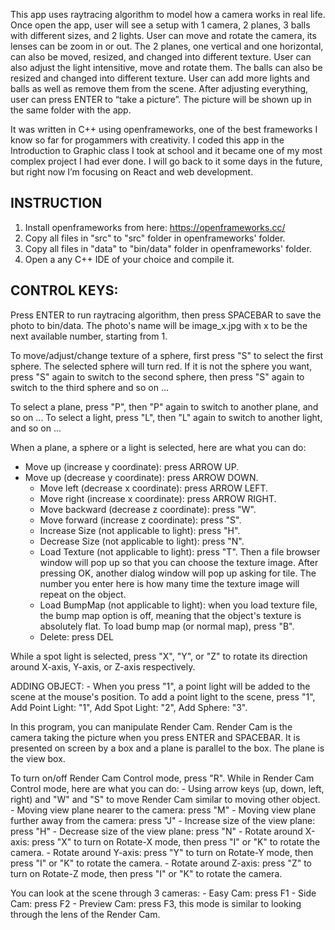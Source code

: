 This app uses raytracing algorithm to model how a camera works in real life. Once open the app, user will see a setup with 1 camera, 2 planes, 3 balls with different sizes, and 2 lights. User can move and rotate the camera, its lenses can be zoom in or out. The 2 planes, one vertical and one horizontal, can also be moved, resized, and changed into different texture. User can also adjust the light intensitive, move and rotate them. The balls can also be resized and changed into different texture. User can add more lights and balls as well as remove them from the scene. After adjusting everything, user can press ENTER to “take a picture”. The picture will be shown up in the same folder with the app. 

It was written in C++ using openframeworks, one of the best frameworks I know so far for progammers with creativity. I coded this app in the Introduction to Graphic class I took at school and it became one of my most complex project I had ever done. I will go back to it some days in the future, but right now I’m focusing on React and web development. 

INSTRUCTION
----------------
1) Install openframeworks from here: https://openframeworks.cc/ 
2) Copy all files in "src" to "src" folder in openframeworks' folder.
3) Copy all files in "data" to "bin/data" folder in openframeworks' folder.
4) Open a any C++ IDE of your choice and compile it.
 

CONTROL KEYS:
----------------
Press ENTER to run raytracing algorithm, then press SPACEBAR to save the photo to bin/data. The photo's name will 
be image_x.jpg with x to be the next available number, starting from 1.

To move/adjust/change texture of a sphere, first press "S" to select the first sphere. The selected sphere will 
turn red. If it is not the sphere you want, press "S" again to switch to the second sphere, then press "S" again
to switch to the third sphere and so on ...

To select a plane, press "P", then "P" again to switch to another plane, and so on ... 
To select a light, press "L", then "L" again to switch to another light, and so on ...

When a plane, a sphere or a light is selected, here are what you can do:
- Move up (increase y coordinate): press ARROW UP.
- Move up (decrease y coordinate): press ARROW DOWN.
	- Move left (decrease x coordinate): press ARROW LEFT.
	- Move right (increase x coordinate): press ARROW RIGHT.
	- Move backward (decrease z coordinate): press "W".
	- Move forward (increase z coordinate): press "S".
	- Increase Size (not applicable to light): press "H".
	- Decrease Size (not applicable to light): press "N". 
	- Load Texture (not applicable to light): press "T". Then a file browser window will pop up so that you can choose 
	the texture image. After pressing OK, another dialog window will pop up asking for tile. The number you enter here 
	is how many time the texture image will repeat on the object. 
	- Load BumpMap (not applicable to light): when you load texture file, the bump map option is off, meaning that the 
	object's texture is absolutely flat. To load bump map (or normal map), press "B".
	- Delete: press DEL 	 

While a spot light is selected, press "X", "Y", or "Z" to rotate its direction around X-axis, Y-axis, or Z-axis respectively.

ADDING OBJECT:
	- When you press "1", a point light will be added to the scene at the mouse's position.
To add a point light to the scene, press "1", Add Point Light: "1", Add Spot Light: "2", Add Sphere: "3". 

In this program, you can manipulate Render Cam. Render Cam is the camera taking the picture when you press ENTER and
SPACEBAR. It is presented on screen by a box and a plane is parallel to the box. The plane is the view box.

To turn on/off Render Cam Control mode, press "R". While in Render Cam Control mode, here are what you can do:
	- Using arrow keys (up, down, left, right) and "W" and "S" to move Render Cam similar to moving other object.
	- Moving view plane nearer to the camera: press "M" 
	- Moving view plane further away from the camera: press "J"
	- Increase size of the view plane: press "H"
	- Decrease size of the view plane: press "N"
	- Rotate around X-axis: press "X" to turn on Rotate-X mode, then press "I" or "K" to rotate the camera.
	- Rotate around Y-axis: press "Y" to turn on Rotate-Y mode, then press "I" or "K" to rotate the camera.
	- Rotate around Z-axis: press "Z" to turn on Rotate-Z mode, then press "I" or "K" to rotate the camera.			

You can look at the scene through 3 cameras:
	- Easy Cam: press F1
	- Side Cam: press F2
	- Preview Cam: press F3, this mode is similar to looking through the lens of the Render Cam.
       		





